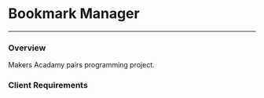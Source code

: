 # Bookmark Manager
---------

### Overview

Makers Acadamy pairs programming project.


### Client Requirements
